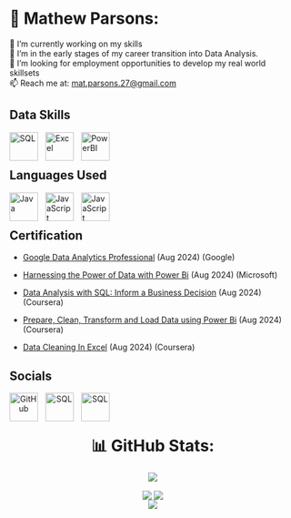 # 💫 Mathew Parsons:
📖 I’m currently working on my skills<br>🌱 I’m in the early stages of my career transition into Data Analysis.<br>🔭 I’m looking for employment opportunities to develop my real world skillsets<br>📫 Reach me at:  mat.parsons.27@gmail.com

## Data Skills


[<img align="left" alt="SQL" width="50" height="50" src="https://cdn.jsdelivr.net/gh/devicons/devicon@latest/icons/mysql/mysql-plain-wordmark.svg" style="padding-right:10px;"/>](https://www.mysql.com/)
[<img align="left" alt="Excel" width="50" height="50" src="https://github.com/sempostma/office365-icons/blob/master/png/256/excel.png?raw=true" style="padding-right:10px;"/>](https://www.microsoft.com/en-gb/microsoft-365/excel)
[<img align="left" alt="PowerBI" width="50" height="50" src="https://github.com/microsoft/PowerBI-Icons/blob/main/PNG/Power-BI.png?raw=true" style="padding-right:10px;"/>](https://www.microsoft.com/en-us/power-platform/products/power-bi)

<br />
<br />

## Languages Used

[<img align="left" alt="Java" width="50" height="50" src="https://cdn.jsdelivr.net/gh/devicons/devicon@latest/icons/java/java-original.svg" style="padding-right:10px;"/>](https://www.oracle.com/java/)
[<img align="left" alt="JavaScript" width="50" height="50" src="https://cdn.jsdelivr.net/gh/devicons/devicon@latest/icons/javascript/javascript-original.svg" style="padding-right:10px;"/>](https://developer.mozilla.org/en-US/docs/Web/JavaScript) 
[<img align="left" alt="JavaScript" width="50" height="50" src="https://cdn.jsdelivr.net/gh/devicons/devicon@latest/icons/rstudio/rstudio-original.svg" style="padding-right:10px;"/>](https://posit.co/)

<br />
<br />

## Certification 

- [Google Data Analytics Professional](https://coursera.org/share/70ea27ff33417e789fd121b093ccc655) (Aug 2024) (Google)

- [Harnessing the Power of Data with Power Bi](https://coursera.org/share/416db9bb4adf994ce8e832ba55e89278) (Aug 2024) (Microsoft)

- [Data Analysis with SQL: Inform a Business Decision](https://coursera.org/share/25686eee7b5810593cb2e35498e91406) (Aug 2024) (Coursera)

- [Prepare, Clean, Transform and Load Data using Power Bi](https://coursera.org/share/b46a336dd591cdf65de635e52a844424) (Aug 2024) (Coursera)

- [Data Cleaning In Excel](https://coursera.org/share/253c4149fdcb5aa36e89c7e00f9d4a1e) (Aug 2024) (Coursera)



## Socials
<div align='center'>

[<img align="left" alt="GitHub" width="50" height="50" src="https://cdn.jsdelivr.net/gh/devicons/devicon@latest/icons/github/github-original.svg" style="padding-right:10px;"/>](https://www.github.com/MattParsons-MP)
[<img align="left" alt="SQL" width="50" height="50" src="https://ulsesifcfgmgsvjcuvqs.supabase.co/storage/v1/object/public/socials-icons/instagram.svg?sanitize=true" style="padding-right:10px;"/>]("http://www.instagram.com/cloudsurfer27)
[<img align="left" alt="SQL" width="50" height="50" src="https://cdn.jsdelivr.net/gh/devicons/devicon@latest/icons/linkedin/linkedin-original.svg" style="padding-right:10px;"/>](https://www.linkedin.com/in/mathew-parsons-b9906549/)


<br />
<br />


# 📊 GitHub Stats:
<div align='center'>

<img align='center' src="https://github-readme-streak-stats.herokuapp.com/?user=MattParsons-MP&theme=catppuccin_latte&hide_border=true" /> <br/>
  
<img align="center" src="https://github-readme-stats.vercel.app/api/top-langs/?username=MattParsons-MP&theme=catppuccin_latte&layout=pie" />
<img align="center" src="https://github-readme-stats.vercel.app/api/top-langs/?username=MattParsons-MP&theme=catppuccin_latte" /> <br/>

<img align='center' src="https://visitcount.itsvg.in/api?id=MattParsons-MP&icon=0&color=0)" />
</div>
